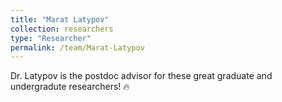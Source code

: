 ```yaml
---
title: "Marat Latypov"
collection: researchers
type: "Researcher"
permalink: /team/Marat-Latypov
---
```


Dr. Latypov is the postdoc advisor for these great graduate and undergradute researchers! :fire: